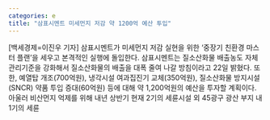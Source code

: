 ```yaml
---
categories: e
title: "삼표시멘트 미세먼지 저감 약 1200억 예산 투입"
---
```

[백세경제=이진우 기자] 삼표시멘트가 미세먼지 저감 실현을 위한 ‘중장기 친환경 마스터 플랜’을 세우고 본격적인 실행에 돌입한다. 삼표시멘트는 질소산화물 배출농도 자체 관리기준을 강화해서 질소산화물의 배출을 대폭 줄여 나갈 방침이라고 22일 밝혔다. 또한, 예열탑 개조(700억원), 냉각시설 여과집진기 교체(350억원), 질소산화물 방지시설(SNCR) 약품 투입 증대(60억원) 등에 대해 약 1,200억원의 예산을 투자할 계획이다. 아울러 비산먼지 억제를 위해 내년 상반기 현재 2기의 세륜시설 외 45광구 광산 부지 내 1기의 세륜